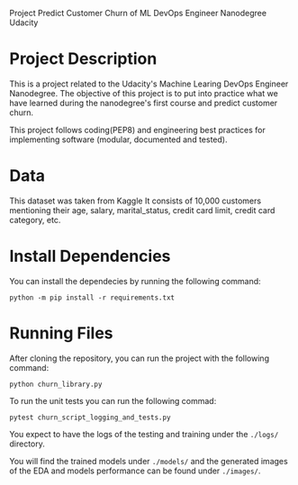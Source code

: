 
Project Predict Customer Churn of ML DevOps Engineer Nanodegree Udacity

# Project Description
This is a project related to the Udacity's Machine Learing DevOps Engineer Nanodegree. The objective of this project is to put into practice what we have learned during the nanodegree's first course and predict customer churn.


This project follows coding(PEP8) and engineering best practices for implementing software (modular, documented and tested).

# Data
This dataset was taken from Kaggle It consists of 10,000 customers mentioning their age, salary, marital_status, credit card limit, credit card category, etc.

# Install Dependencies 
You can install the dependecies by running the following command:
```
python -m pip install -r requirements.txt
```

# Running Files
After cloning the repository, you can run the project with the following command:
```
python churn_library.py
```
To run the unit tests you can run the following commad:
```
pytest churn_script_logging_and_tests.py
```
You expect to have the logs of the testing and training under the `./logs/` directory.

You will find the trained models under `./models/` and the generated images of the EDA and models performance can be found under `./images/`.
